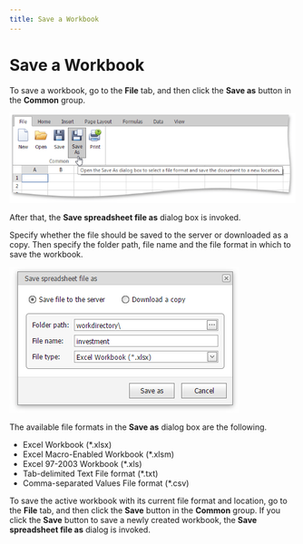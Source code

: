 ```yaml
---
title: Save a Workbook
---
```

# Save a Workbook
To save a workbook, go to the **File** tab, and then click the **Save as** button in the **Common** group.

![EUD_ASPxSpreadsheet_SaveAsWorkbook](../../../images/img25925.png)

After that, the **Save spreadsheet file as** dialog box is invoked.

Specify whether the file should be saved to the server or downloaded as a copy. Then specify the folder path, file name and the file format in which to save the workbook.

![EUD_ASPxSpreadsheet_SaveDialog](../../../images/img25926.png)

The available file formats in the **Save as** dialog box are the following.
* Excel Workbook (*.xlsx)
* Excel Macro-Enabled Workbook (*.xlsm)
* Excel 97-2003 Workbook (*.xls)
* Tab-delimited Text File format (*.txt)
* Comma-separated Values File format (*.csv)

To save the active workbook with its current file format and location, go to the **File** tab, and then click the **Save** button in the **Common** group. If you click the **Save** button to save a newly created workbook, the **Save spreadsheet file as** dialog is invoked.